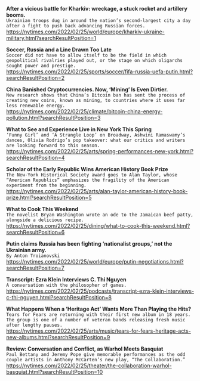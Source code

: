 **After a vicious battle for Kharkiv: wreckage, a stuck rocket and artillery booms.**\
`Ukrainian troops dug in around the nation’s second-largest city a day after a fight to push back advancing Russian forces.`\
https://nytimes.com/2022/02/25/world/europe/kharkiv-ukraine-military.html?searchResultPosition=1

**Soccer, Russia and a Line Drawn Too Late**\
`Soccer did not have to allow itself to be the field in which geopolitical rivalries played out, or the stage on which oligarchs sought power and prestige.`\
https://nytimes.com/2022/02/25/sports/soccer/fifa-russia-uefa-putin.html?searchResultPosition=2

**China Banished Cryptocurrencies. Now, ‘Mining’ Is Even Dirtier.**\
`New research shows that China’s Bitcoin ban has sent the process of creating new coins, known as mining, to countries where it uses far less renewable energy.`\
https://nytimes.com/2022/02/25/climate/bitcoin-china-energy-pollution.html?searchResultPosition=3

**What to See and Experience Live in New York This Spring**\
`‘Funny Girl’ and ‘A Strangle Loop’ on Broadway, Ashwini Ramaswamy’s dances, Olivia Rodrigo’s pop takeover: what our critics and writers are looking forward to this season.`\
https://nytimes.com/2022/02/25/arts/spring-performances-new-york.html?searchResultPosition=4

**Scholar of the Early Republic Wins American History Book Prize**\
`The New-York Historical Society award goes to Alan Taylor, whose “American Republics” emphasizes the fragility of the American experiment from the beginning.`\
https://nytimes.com/2022/02/25/arts/alan-taylor-american-history-book-prize.html?searchResultPosition=5

**What to Cook This Weekend**\
`The novelist Bryan Washington wrote an ode to the Jamaican beef patty, alongside a delicious recipe.`\
https://nytimes.com/2022/02/25/dining/what-to-cook-this-weekend.html?searchResultPosition=6

**Putin claims Russia has been fighting ‘nationalist groups,’ not the Ukrainian army.**\
`By Anton Troianovski`\
https://nytimes.com/2022/02/25/world/europe/putin-negotiations.html?searchResultPosition=7

**Transcript: Ezra Klein Interviews C. Thi Nguyen**\
`A conversation with the philosopher of games.`\
https://nytimes.com/2022/02/25/podcasts/transcript-ezra-klein-interviews-c-thi-nguyen.html?searchResultPosition=8

**What Happens When a ‘Heritage Act’ Wants More Than Playing the Hits?**\
`Tears for Fears are returning with their first new album in 18 years. The group is one of a number of veteran bands releasing fresh music after lengthy pauses.`\
https://nytimes.com/2022/02/25/arts/music/tears-for-fears-heritage-acts-new-albums.html?searchResultPosition=9

**Review: Conversation and Conflict, as Warhol Meets Basquiat**\
`Paul Bettany and Jeremy Pope give memorable performances as the odd couple artists in Anthony McCarten’s new play, “The Collaboration.”`\
https://nytimes.com/2022/02/25/theater/the-collaboration-warhol-basquiat.html?searchResultPosition=10

